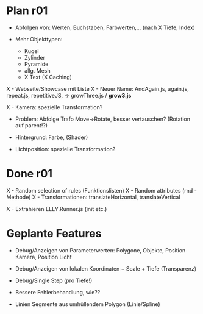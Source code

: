Plan r01
========
- Abfolgen von: Werten, Buchstaben, Farbwerten,... (nach  X Tiefe, Index)

- Mehr Objekttypen: 
  - Kugel
  - Zylinder
  - Pyramide
  - allg. Mesh
  - X Text (X Caching)

X - Webseite/Showcase mit Liste
X - Neuer Name: AndAgain.js, again.js, repeat.js, repetitiveJS, -> growThree.js / ****grow3.js****

X - Kamera: spezielle Transformation?

- Problem: Abfolge Trafo Move->Rotate, besser vertauschen? (Rotation auf parent!?)

- Hintergrund: Farbe, (Shader)
- Lichtposition: spezielle Transformation?


Done r01
========
X - Random selection of rules (Funktionslisten)
X - Random attributes (rnd - Methode)
X - Transformationen: translateHorizontal, translateVertical

X - Extrahieren ELLY.Runner.js (init etc.)


Geplante Features
=================
- Debug/Anzeigen von Parameterwerten: Polygone, Objekte, Position Kamera, Position Licht
- Debug/Anzeigen von lokalen Koordinaten + Scale + Tiefe (Transparenz)
- Debug/Single Step (pro Tiefe!)

- Bessere Fehlerbehandlung, wie??
- Linien Segmente aus umhüllendem Polygon (Linie/Spline)